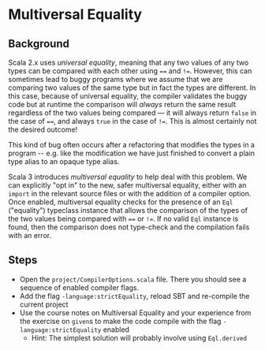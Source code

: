 # Multiversal Equality

## Background

Scala 2.x uses _universal equality_, meaning that any two values of any two
types can be compared with each other using `==` and `!=`. However, this can
sometimes lead to buggy programs where we assume that we are comparing two
values of the same type but in fact the types are different. In this case,
because of universal equality, the compiler validates the buggy code but at
runtime the comparison will _always_ return the same result regardless of the two
values being compared — it will always return `false` in the case of `==`,  and
always `true` in the case of `!=`. This is almost certainly not the desired
outcome!

This kind of bug often occurs after a refactoring that modifies the types in a
program -- e.g. like the modification we have just finished to convert a plain
type alias to an opaque type alias.

Scala 3 introduces _multiversal equality_ to help deal with this problem. We can
explicitly "opt in" to the new, safer multiversal equality, either with an
`import` in the relevant source files or with the addition of a compiler option.
Once enabled, multiversal equality checks for the presence of an `Eql`
("equality") typeclass instance that allows the comparison of the types of the
two values being compared with `==` or `!=`. If no valid `Eql` instance is
found, then the comparison does not type-check and the compilation fails with an
error.

## Steps
- Open the `project/CompilerOptions.scala` file. There you should see a sequence
  of enabled compiler flags.
- Add the flag `-language:strictEquality`, reload SBT and re-compile the current
  project
- Use the course notes on Multiversal Equality and your experience from the
  exercise on `given`s to make the code compile with the flag
  `-language:strictEquality` enabled
    - Hint: The simplest solution will probably involve using `Eql.derived`
